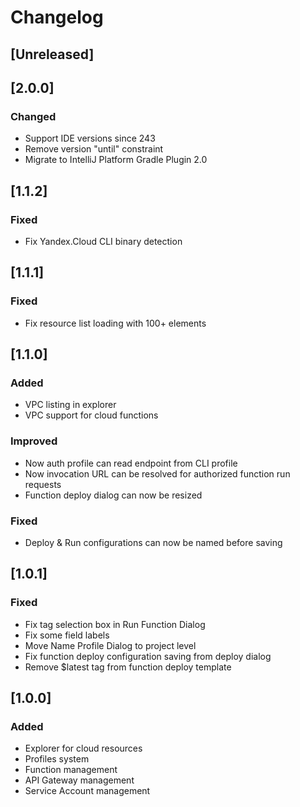 # Changelog

## [Unreleased]

## [2.0.0]
### Changed
- Support IDE versions since 243
- Remove version "until" constraint
- Migrate to IntelliJ Platform Gradle Plugin 2.0

## [1.1.2]
### Fixed
- Fix Yandex.Cloud CLI binary detection

## [1.1.1]
### Fixed
- Fix resource list loading with 100+ elements

## [1.1.0]
### Added
- VPC listing in explorer
- VPC support for cloud functions
### Improved
- Now auth profile can read endpoint from CLI profile
- Now invocation URL can be resolved for authorized function run requests
- Function deploy dialog can now be resized
### Fixed
- Deploy & Run configurations can now be named before saving

## [1.0.1]
### Fixed
- Fix tag selection box in Run Function Dialog
- Fix some field labels
- Move Name Profile Dialog to project level
- Fix function deploy configuration saving from deploy dialog
- Remove $latest tag from function deploy template

## [1.0.0]
### Added
- Explorer for cloud resources
- Profiles system
- Function management
- API Gateway management
- Service Account management